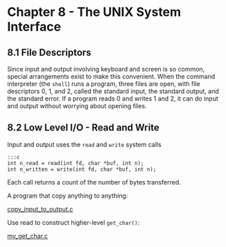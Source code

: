 Chapter 8 - The UNIX System Interface
====================================

8.1 File Descriptors
-------------------

Since input and output involving keyboard and screen is so common, special arrangements exist to make this convenient. When the command interpreter (the `shell`) runs a program, three files are open, with file descriptors 0, 1, and 2, called the standard input, the standard output, and the standard error. If a program reads 0 and writes 1 and 2, it can do input and output without worrying about opening files.


8.2 Low Level I/O - Read and Write
---------------------------------

Input and output uses the `read` and `write` system calls

    :::c
    int n_read = read(int fd, char *buf, int n);
    int n_written = write(int fd, char *buf, int n);

Each call returns a count of the number of bytes transferred.

A program that copy anything to anything:

[copy_input_to_output.c]()

Use read to construct higher-level `get_char()`:

[my_get_char.c]()



